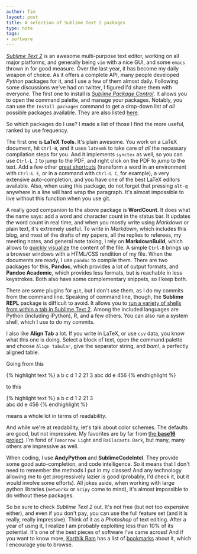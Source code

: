 ```yaml
---
author: Tim
layout: post
title: A selection of Sublime Text 2 packages
type: note
tags:
- software
---
```


[*Sublime Text 2*](http://www.sublimetext.com/2) is an awesome multi-purpose text editor, working on all major platforms, and generally being `vim` with a nice GUI, and some `emacs` thrown in for good measure. Over the last year, it has become my daily weapon of choice. As it offers a complete API, many people developed *Python* packages for it, and I use a few of them almost daily. Following some discussions we've had on twitter, I figured I'd share them with everyone. The first one to install is [*Sublime Package Control*](http://wbond.net/sublime_packages/package_control). It allows you to open the command palette, and manage your packages. Notably, you can use the `Install packages` command to get a drop-down list of *all* possible packages available. They are also listed [here](http://wbond.net/sublime_packages/community).

So which packages do I use? I made a list of those I find the more useful, ranked by use frequency.

The first one is **LaTeX Tools**. It's plain awesome. You work on a LaTeX document, hit `Ctrl-B`, and it uses `latexmk` to take care of *all* the necessary compilation steps for you. And it implements `synctex` as well, so you can use `Ctrl-L J` to jump to the PDF, and right click on the PDF to jump to the text. Add a few other [great shortcuts](https://github.com/SublimeText/LaTeXTools) (transform a word in an environment with `Ctrl-L E`, or in a command with `Ctrl-L C`, for example), a very extensive auto-completion, and you have one of the best LaTeX editors available. Also, when using this package, do not forget that pressing `alt-q` anywhere in a line will hard wrap the paragraph. It's almost impossible to live without this function when you use git.

A really good companion to the above package is **WordCount**. It does what the name says: add a word and character count in the status bar. It updates the word count in real time, and when you mostly write using *Markdown* or plain text, it's extremely useful. To write in *Markdown*, which includes this blog, and most of the drafts of my papers, all the replies to referees, my meeting notes, and general note taking, I rely on **MarkdownBuild**, which allows to [quickly visualize](https://github.com/erinata/SublimeMarkdownBuild) the content of the file. A simple `Ctrl-B` brings up a browser windows with a HTML/CSS rendition of my file. When the documents are ready, I use `pandoc` to compile them. There are two packages for this, **Pandoc**, which provides a lot of output formats, and **Pandoc Academic**, which provides less formats, but is reachable in less keystrokes. Both also have some complementary snippets, so I keep both.

There are some plugins for `git`, but I don't use them, as I do my commits from the command line. Speaking of command line, though, the **Sublime REPL** package is difficult to avoid. It allows you to [run a variety of shells from within a tab in Sublime Text 2](https://github.com/wuub/SublimeREPL). Among the included languages are Python (including iPython), R, and a few others. You can also run a system shell, which I use to do my commits.

I also like **Align Tab** a lot. If you write in LaTeX, or use `csv` data, you know what this one is doing. Select a block of text, open the command palette and choose `Align tabular`, give the separator string, and *bam!*, a perfectly aligned table.

Going from this

{% highlight text %}
a b c d
1 2 21 3
abc dd e 456
{% endhighlight %}

to this

{% highlight text %}
a    b   c   d 
1    2   21  3  
abc  dd  e   456
{% endhighlight %}

means a whole lot in terms of readability. 

And while we're at readability, let's talk about color schemes. The defaults are good, but not impressive. My favorites are by far from [the **base16** project](https://github.com/chriskempson/base16). I'm fond of `Tomorrow Light` and `Railscasts Dark`, but many, many others are impressive as well.

When coding, I use **AndyPython** and **SublimeCodeIntel**. They provide some good auto-completion, and code intelligence. So it means that I don't need to remember the methods I put in my classes! And any technology allowing me to get progressively lazier is good (probably, I'd check it, but it would involve some efforts). All jokes aside, when working with large python libraries (`networkx` or `scipy` come to mind), it's almost impossible to do without these packages.

So be sure to check *Sublime Text 2* out. It's not free (but not too expensive either), and even if you don't pay, you can use the full feature set (and it is really, really impressive). Think of it as a *Photoshop* of text editing. After a year of using it, I realize I am probably exploiting less than 10% of its potential. It's one of the best pieces of software I've came across! And if you want to know more, [Karthik Ram](http://nature.berkeley.edu/~kram/) has a list of [bookmarks](http://pinboard.in/u:karthik/t:sublimetext) about it, which I encourage you to browse.